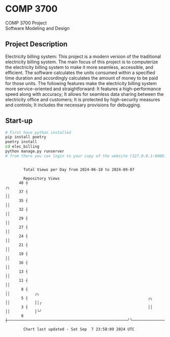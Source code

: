 # COMP 3700
COMP 3700 Project  
Software Modeling and Design
## Project Description
Electricity billing system: This project is a modern version of the traditional electricity billing system. The main focus of this project is to computerize the electricity billing system to make it more seamless, accessible, and efficient. The software calculates the units consumed within a specified time duration and accordingly calculates the amount of money to be paid for those units. The following features make the electricity billing system more service-oriented and straightforward: It features a high-performance speed along with accuracy; It allows for seamless data sharing between the electricity office and customers; It is protected by high-security measures and controls; It includes the necessary provisions for debugging.

## Start-up
```bash
# First have python installed
pip install poetry
poetry install
cd elec_billing
python manage.py runserver
# from there you can login to your copy of the website (127.0.0.1:8000), default creds are admin/admin
```

```

        Total Views per Day from 2024-06-10 to 2024-09-07

        Repository Views
      40 ┼                                                                         ╭╮
      37 ┤                                                                         ││
      35 ┤                                                                         ││
      32 ┤                                                                         ││
      29 ┤                                                                         ││
      27 ┤                                                                         ││
      24 ┤                                                                         ││
      21 ┤                                                                         ││
      19 ┤                                                                         ││
      16 ┤                                                                         ││
      13 ┤                                                                         ││
      11 ┤                                                                         ││
       8 ┤                                                                         ││           ╭╮
       5 ┤                                                     ╭╮                  ││           ││╭
       3 ┤                                                     ││                  ││           │╰╯
       0 ┼─────────────────────────────────────────────────────╯╰──────────────────╯╰───────────╯

        Chart last updated - Sat Sep  7 23:58:09 2024 UTC
        
```
